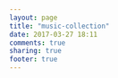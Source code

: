 ```yaml
---
layout: page
title: "music-collection"
date: 2017-03-27 18:11
comments: true
sharing: true
footer: true
---
```

